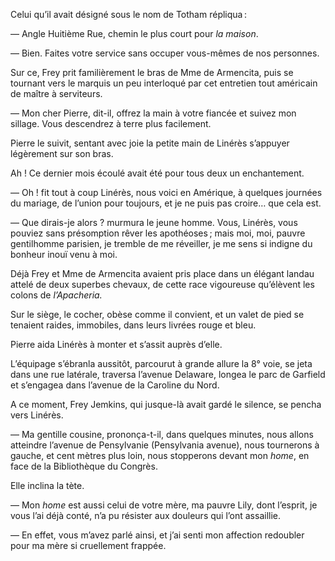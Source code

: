 Celui qu’il avait désigné sous le nom de Totham répliqua :

— Angle Huitième Rue, chemin le plus court pour _la maison_.

— Bien. Faites votre service sans occuper vous-mêmes de nos personnes.

Sur ce, Frey prit familièrement le bras de Mme de Armencita, puis se
tournant vers le marquis un peu interloqué par cet entretien tout américain
de maître à serviteurs.

— Mon cher Pierre, dit-il, offrez la main à votre fiancée et suivez mon
sillage. Vous descendrez à terre plus facilement.

Pierre le suivit, sentant avec joie la petite main de Linérès s’appuyer
légèrement sur son bras.

Ah ! Ce dernier mois écoulé avait été pour tous deux un enchantement.

— Oh ! fit tout à coup Linérès, nous voici en Amérique, à quelques journées du mariage, de l’union pour toujours, et je ne puis pas croire… que cela
est.

— Que dirais-je alors ? murmura le jeune homme. Vous, Linérès, vous
pouviez sans présomption rêver les apothéoses ; mais moi, moi, pauvre gentilhomme parisien, je tremble de me réveiller, je me sens si indigne du
bonheur inouï venu à moi.

Déjà Frey et Mme de Armencita avaient pris place dans un élégant landau
attelé de deux superbes chevaux, de cette race vigoureuse qu’élèvent les
colons de _l’Apacheria._

Sur le siège, le cocher, obèse comme il convient, et un valet de pied se
tenaient raides, immobiles, dans leurs livrées rouge et bleu.

Pierre aida Linérès à monter et s’assit auprès d’elle.

L’équipage s’ébranla aussitôt, parcourut à grande allure la 8° voie, se jeta
dans une rue latérale, traversa l’avenue Delaware, longea le parc de Garfield et s’engagea dans l’avenue de la Caroline du Nord.

A ce moment, Frey Jemkins, qui jusque-là avait gardé le silence, se pencha
vers Linérès.

— Ma gentille cousine, prononça-t-il, dans quelques minutes, nous allons
atteindre l’avenue de Pensylvanie (Pensylvania avenue), nous tournerons à
gauche, et cent mètres plus loin, nous stopperons devant mon _home_, en face
de la Bibliothèque du Congrès.

Elle inclina la tète.

— Mon _home_ est aussi celui de votre mère, ma pauvre Lily, dont l’esprit, je vous l’ai déjà conté, n’a pu résister aux douleurs qui l’ont assaillie.

— En effet, vous m’avez parlé ainsi, et j’ai senti mon affection redoubler
pour ma mère si cruellement frappée.
